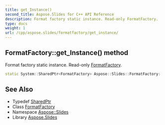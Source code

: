 ```yaml
---
title: get_Instance()
second_title: Aspose.Slides for C++ API Reference
description: Format factory static instance. Read-only FormatFactory.
type: docs
weight: 1
url: /cpp/aspose.slides/formatfactory/get_instance/
---
```

## FormatFactory::get_Instance() method


Format factory static instance. Read-only [FormatFactory](../).

```cpp
static System::SharedPtr<FormatFactory> Aspose::Slides::FormatFactory::get_Instance()
```

## See Also

* Typedef [SharedPtr](../../system/sharedptr/)
* Class [FormatFactory](./)
* Namespace [Aspose::Slides](../)
* Library [Aspose.Slides](../../)